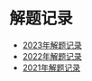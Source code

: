 # 解题记录

- [2023年解题记录](./2023/README.md)
- [2022年解题记录](./2022/README.md)
- [2021年解题记录](./2021/README.md)
